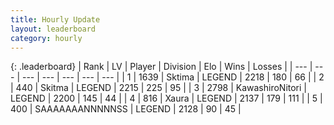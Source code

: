 ```yaml
---
title: Hourly Update
layout: leaderboard
category: hourly
---
```


{: .leaderboard}
| Rank | LV | Player | Division | Elo | Wins | Losses |
| --- | --- | --- | --- | --- | --- | --- |
| <span data-change="0">1</span> | 1639 | <span title="ID: 353063">Sktima</span> | LEGEND | <span data-change="0">2218</span> | <span data-change="0">180</span> | <span data-change="0">66</span> |
| <span data-change="1">2</span> | 440 | <span title="ID: 402846">Skitma</span> | LEGEND | <span data-change="23">2215</span> | <span data-change="4">225</span> | <span data-change="0">95</span> |
| <span data-change="-1">3</span> | 2798 | <span title="ID: 164871">KawashiroNitori</span> | LEGEND | <span data-change="0">2200</span> | <span data-change="0">145</span> | <span data-change="0">44</span> |
| <span data-change="1">4</span> | 816 | <span title="ID: 200908">Xaura</span> | LEGEND | <span data-change="10">2137</span> | <span data-change="3">179</span> | <span data-change="0">111</span> |
| <span data-change="1">5</span> | 400 | <span title="ID: 174294">SAAAAAAANNNNNSS</span> | LEGEND | <span data-change="5">2128</span> | <span data-change="1">90</span> | <span data-change="0">45</span> |